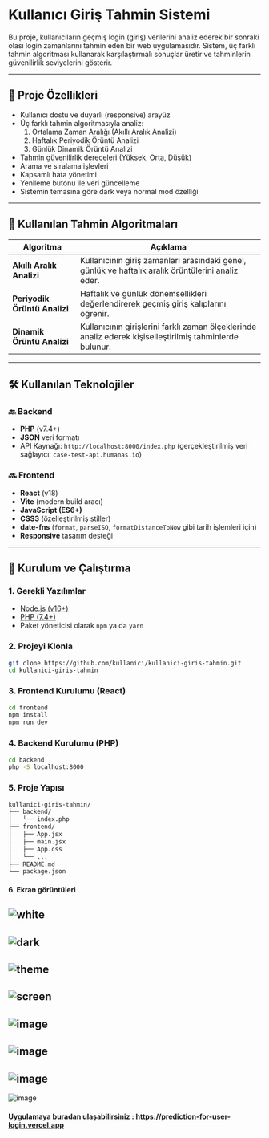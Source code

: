# Kullanıcı Giriş Tahmin Sistemi

Bu proje, kullanıcıların geçmiş login (giriş) verilerini analiz ederek bir sonraki olası login zamanlarını tahmin eden bir web uygulamasıdır. Sistem, üç farklı tahmin algoritması kullanarak karşılaştırmalı sonuçlar üretir ve tahminlerin güvenilirlik seviyelerini gösterir.

---

## 🚀 Proje Özellikleri

- Kullanıcı dostu ve duyarlı (responsive) arayüz
- Üç farklı tahmin algoritmasıyla analiz:
  1. Ortalama Zaman Aralığı (Akıllı Aralık Analizi)
  2. Haftalık Periyodik Örüntü Analizi
  3. Günlük Dinamik Örüntü Analizi
- Tahmin güvenilirlik dereceleri (Yüksek, Orta, Düşük)
- Arama ve sıralama işlevleri
- Kapsamlı hata yönetimi
- Yenileme butonu ile veri güncelleme
- Sistemin temasına göre dark veya normal mod özelliği 
---

## 🧠 Kullanılan Tahmin Algoritmaları

| Algoritma | Açıklama |
|----------|----------|
| **Akıllı Aralık Analizi** | Kullanıcının giriş zamanları arasındaki genel, günlük ve haftalık aralık örüntülerini analiz eder. |
| **Periyodik Örüntü Analizi** | Haftalık ve günlük dönemsellikleri değerlendirerek geçmiş giriş kalıplarını öğrenir. |
| **Dinamik Örüntü Analizi** | Kullanıcının girişlerini farklı zaman ölçeklerinde analiz ederek kişiselleştirilmiş tahminlerde bulunur. |

---

## 🛠️ Kullanılan Teknolojiler

### 🔙 Backend

- **PHP** (v7.4+)
- **JSON** veri formatı
- API Kaynağı: `http://localhost:8000/index.php` (gerçekleştirilmiş veri sağlayıcı: `case-test-api.humanas.io`)

### 🔜 Frontend

- **React** (v18)
- **Vite** (modern build aracı)
- **JavaScript (ES6+)**
- **CSS3** (özelleştirilmiş stiller)
- **date-fns** (`format`, `parseISO`, `formatDistanceToNow` gibi tarih işlemleri için)
- **Responsive** tasarım desteği

---

## 📁 Kurulum ve Çalıştırma

### 1. Gerekli Yazılımlar

- [Node.js (v16+)](https://nodejs.org/)
- [PHP (7.4+)](https://www.php.net/)
- Paket yöneticisi olarak `npm` ya da `yarn`

### 2. Projeyi Klonla

```bash
git clone https://github.com/kullanici/kullanici-giris-tahmin.git
cd kullanici-giris-tahmin
```
### 3. Frontend Kurulumu (React)

```bash
cd frontend
npm install
npm run dev
```
### 4. Backend Kurulumu (PHP)

```bash
cd backend
php -S localhost:8000
```
### 5. Proje Yapısı

```bash
kullanici-giris-tahmin/
├── backend/
│   └── index.php
├── frontend/
│   ├── App.jsx
│   ├── main.jsx
│   ├── App.css
│   └── ...
├── README.md
└── package.json
```
#### 6. Ekran görüntüleri
![white](https://github.com/user-attachments/assets/93d96b97-4418-4004-9f1e-20117c6dcf53)
---
![dark](https://github.com/user-attachments/assets/12b2a7fb-e628-41e0-8738-62b90f02cc6b)
---
![theme](https://github.com/user-attachments/assets/3f98287b-77a1-424b-ab60-ef07845e3ea8)
---
![screen](https://github.com/user-attachments/assets/d044d110-13dc-4a3b-b3bd-ae714fbd8226)
---
![image](https://github.com/user-attachments/assets/549f0799-b615-4c43-b806-0ecb7a2103a4)
---
![image](https://github.com/user-attachments/assets/ba3a124c-5687-4855-897d-0c178f86012c)
---
![image](https://github.com/user-attachments/assets/a2c2aff4-7d86-4d83-a11f-eb59f94f3a66)
---
![image](https://github.com/user-attachments/assets/fd008d9f-4ca6-4f2c-8de0-13e215ee68f5)


#### Uygulamaya buradan ulaşabilirsiniz : https://prediction-for-user-login.vercel.app
